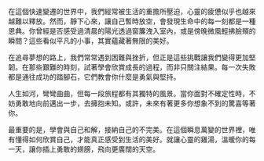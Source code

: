 在這個快速變遷的世界中，我們經常被生活的重擔所壓迫，心靈的疲憊似乎也越來越難以釋放。然而，靜下心來，讓自己暫時放空，會發現生命中的每一刻都是一種恩典。你曾經是否感受過清晨的陽光透過窗簾洩入室內，或是傍晚微風輕拂臉頰的瞬間？這些看似平凡的小事，其實蘊藏著無限的美好。

在追尋夢想的路上，我們常常遇到困難與挫折，但正是這些挑戰讓我們變得更加堅韌。在那些艱難的時刻，試著學會欣賞成長的過程，而非只關注結果。每一次失敗都是通往成功的踏腳石，它們教會你什麼是勇氣與堅持。

人生如河，彎彎曲曲，但每一段旅程都有其獨特的風景。當你面對不確定性時，不妨勇敢地向前邁出一步，去擁抱未知。或許，未來有著更多你想象不到的驚喜等著你。

最重要的是，學會與自己和解，接納自己的不完美。在這個瞬息萬變的世界裡，唯有懂得如何欣賞自己，才能真正感受到生活的美好。就讓心靈的雞湯，溫暖你的每一天，讓你插上勇敢的翅膀，飛向更廣闊的天空。